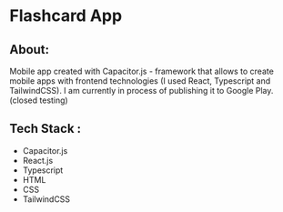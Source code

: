 # Flashcard App

## About:
Mobile app created with Capacitor.js - framework that allows to create mobile apps with frontend technologies (I used React, Typescript and TailwindCSS). I am currently in process of publishing it to Google Play. (closed testing)

## Tech Stack :
* Capacitor.js
* React.js
* Typescript
* HTML
* CSS
* TailwindCSS

